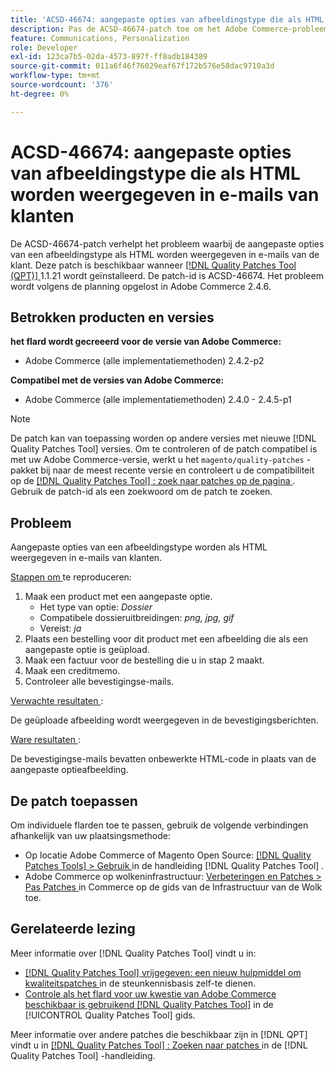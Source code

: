 ```yaml
---
title: 'ACSD-46674: aangepaste opties van afbeeldingstype die als HTML worden weergegeven in e-mails van klanten'
description: Pas de ACSD-46674-patch toe om het Adobe Commerce-probleem op te lossen, waarbij aangepaste opties voor afbeeldingstypen in e-mails van klanten als HTML worden weergegeven.
feature: Communications, Personalization
role: Developer
exl-id: 123ca7b5-02da-4573-897f-ff8adb184389
source-git-commit: 011a6f46f76029eaf67f172b576e58dac9710a3d
workflow-type: tm+mt
source-wordcount: '376'
ht-degree: 0%

---
```


# ACSD-46674: aangepaste opties van afbeeldingstype die als HTML worden weergegeven in e-mails van klanten

De ACSD-46674-patch verhelpt het probleem waarbij de aangepaste opties van een afbeeldingstype als HTML worden weergegeven in e-mails van de klant. Deze patch is beschikbaar wanneer [[!DNL Quality Patches Tool (QPT)] ](https://experienceleague.adobe.com/nl/docs/commerce-operations/tools/quality-patches-tool/quality-patches-tool-to-self-serve-quality-patches) 1.1.21 wordt geïnstalleerd. De patch-id is ACSD-46674. Het probleem wordt volgens de planning opgelost in Adobe Commerce 2.4.6.

## Betrokken producten en versies

**het flard wordt gecreeerd voor de versie van Adobe Commerce:**

* Adobe Commerce (alle implementatiemethoden) 2.4.2-p2

**Compatibel met de versies van Adobe Commerce:**

* Adobe Commerce (alle implementatiemethoden) 2.4.0 - 2.4.5-p1

>[!NOTE]
>
>De patch kan van toepassing worden op andere versies met nieuwe [!DNL Quality Patches Tool] versies. Om te controleren of de patch compatibel is met uw Adobe Commerce-versie, werkt u het `magento/quality-patches` -pakket bij naar de meest recente versie en controleert u de compatibiliteit op de [[!DNL Quality Patches Tool] : zoek naar patches op de pagina ](https://experienceleague.adobe.com/tools/commerce-quality-patches/index.html?lang=nl-NL) . Gebruik de patch-id als een zoekwoord om de patch te zoeken.

## Probleem

Aangepaste opties van een afbeeldingstype worden als HTML weergegeven in e-mails van klanten.

<u> Stappen om </u> te reproduceren:

1. Maak een product met een aangepaste optie.
   * Het type van optie: *Dossier*
   * Compatibele dossieruitbreidingen: *png, jpg, gif*
   * Vereist: *ja*
1. Plaats een bestelling voor dit product met een afbeelding die als een aangepaste optie is geüpload.
1. Maak een factuur voor de bestelling die u in stap 2 maakt.
1. Maak een creditmemo.
1. Controleer alle bevestigingse-mails.

<u> Verwachte resultaten </u>:

De geüploade afbeelding wordt weergegeven in de bevestigingsberichten.

<u> Ware resultaten </u>:

De bevestigingse-mails bevatten onbewerkte HTML-code in plaats van de aangepaste optieafbeelding.

## De patch toepassen

Om individuele flarden toe te passen, gebruik de volgende verbindingen afhankelijk van uw plaatsingsmethode:

* Op locatie Adobe Commerce of Magento Open Source: [[!DNL Quality Patches Tools] > Gebruik ](/help/tools/quality-patches-tool/usage.md) in de handleiding [!DNL Quality Patches Tool] .
* Adobe Commerce op wolkeninfrastructuur: [ Verbeteringen en Patches > Pas Patches ](https://experienceleague.adobe.com/docs/commerce-cloud-service/user-guide/develop/upgrade/apply-patches.html?lang=nl-NL) in Commerce op de gids van de Infrastructuur van de Wolk toe.

## Gerelateerde lezing

Meer informatie over [!DNL Quality Patches Tool] vindt u in:

* [[!DNL Quality Patches Tool]  vrijgegeven: een nieuw hulpmiddel om kwaliteitspatches ](https://experienceleague.adobe.com/nl/docs/commerce-operations/tools/quality-patches-tool/quality-patches-tool-to-self-serve-quality-patches) in de steunkennisbasis zelf-te dienen.
* [ Controle als het flard voor uw kwestie van Adobe Commerce beschikbaar is gebruikend  [!DNL Quality Patches Tool]](/help/tools/quality-patches-tool/patches-available-in-qpt/check-patch-for-magento-issue-with-magento-quality-patches.md) in de [!UICONTROL Quality Patches Tool] gids.


Meer informatie over andere patches die beschikbaar zijn in [!DNL QPT] vindt u in [[!DNL Quality Patches Tool] : Zoeken naar patches ](https://experienceleague.adobe.com/tools/commerce-quality-patches/index.html?lang=nl-NL) in de [!DNL Quality Patches Tool] -handleiding.
